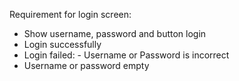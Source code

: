 Requirement for login screen:

+ Show username, password and button login
+ Login successfully
+ Login failed:
		- Username or Password is incorrect
+ Username or password empty